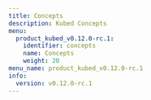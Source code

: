 ```yaml
---
title: Concepts
description: Kubed Concepts
menu:
  product_kubed_v0.12.0-rc.1:
    identifier: concepts
    name: Concepts
    weight: 20
menu_name: product_kubed_v0.12.0-rc.1
info:
  version: v0.12.0-rc.1
---
```


